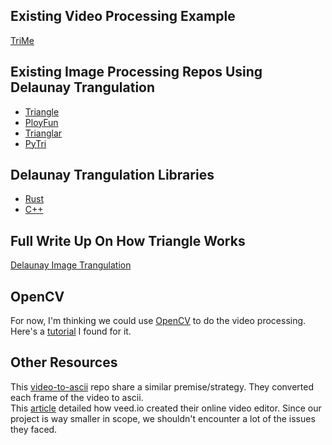 ## Existing Video Processing Example
[TriMe](https://scottmadethis.net/interactive/trime/)
## Existing Image Processing Repos Using Delaunay Trangulation
- [Triangle](https://github.com/esimov/triangle)
- [PloyFun](https://github.com/hugeterry/PloyFun)
- [Trianglar](https://github.com/tdh8316/triangler)
- [PyTri](https://github.com/pmaldonado/PyTri)
## Delaunay Trangulation Libraries 
- [Rust](https://github.com/mourner/delaunator-rs)
- [C++](https://github.com/delfrrr/delaunator-cpp)
## Full Write Up On How Triangle Works
[Delaunay Image Trangulation](https://esimov.com/2019/04/image-triangulation-in-go#.YK_7eKhKguV)
## OpenCV
For now, I'm thinking we could use [OpenCV](https://opencv.org/) to do the video processing. Here's a [tutorial](https://solarianprogrammer.com/2015/06/04/opencv-video-editing-tutorial/) I found
for it.
## Other Resources
This [video-to-ascii](https://github.com/joelibaceta/video-to-ascii) repo share a similar premise/strategy. They converted each frame of the video to ascii.  
This [article](https://www.veed.io/blog/how-to-build-a-video-editor/) detailed how veed.io created their online video editor. Since our project is way smaller in scope, we shouldn't encounter a lot of the issues they faced.

